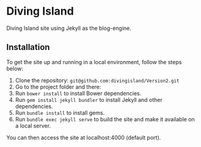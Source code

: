 # Diving Island

Diving Island site using Jekyll as the blog-engine.

## Installation

To get the site up and running in a local environment, follow the steps below:

1. Clone the repository: `git@github.com:divingisland/Version2.git`
2. Go to the project folder and there:
4. Run `bower install` to install Bower dependencies.
3. Run `gem install jekyll bundler` to install Jekyll and other dependencies.
3. Run `bundle install` to install gems.
6. Run `bundle exec jekyll serve` to build the site and make it available on a local server.

You can then access the site at localhost:4000 (default port).